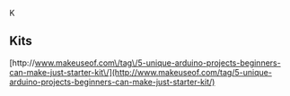K

## Kits

[http:\/\/www.makeuseof.com\/tag\/5-unique-arduino-projects-beginners-can-make-just-starter-kit\/](http://www.makeuseof.com/tag/5-unique-arduino-projects-beginners-can-make-just-starter-kit/)

